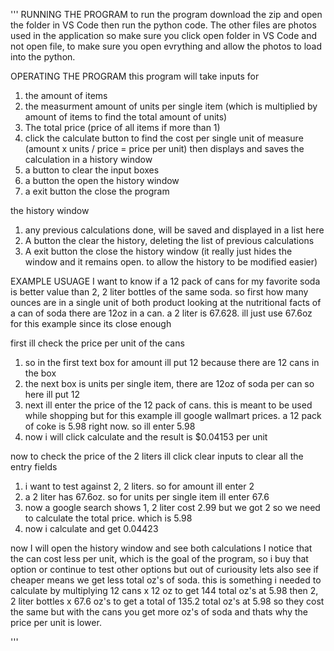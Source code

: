 '''
RUNNING THE PROGRAM
to run the program download the zip and open the folder in VS Code then run the python code. The other files are photos used in the application so make sure you click open folder in VS Code and not open file, to make sure you open evrything and allow the photos to load into the python.

OPERATING THE PROGRAM
this program will take inputs for
1. the amount of items
2. the measurment amount of units per single item (which is multiplied by amount of items to find the total amount of units)
3. The total price (price of all items if more than 1)
4. click the calculate button to find the cost per single unit of measure (amount x units / price = price per unit) then displays and saves the calculation in a history window
5. a button to clear the input boxes
6. a button the open the history window
7. a exit button the close the program

the history window
1. any previous calculations done, will be saved and displayed in a list here
2. A button the clear the history, deleting the list of previous calculations
3. A exit button the close the history window (it really just hides the window and it remains open. to allow the history to be modified easier)

EXAMPLE USUAGE
I want to know if a 12 pack of cans for my favorite soda is better value than 2, 2 liter bottles of the same soda. so first how many ounces are in a single unit of both product 
looking at the nutritional facts of a can of soda there are 12oz in a can. a 2 liter is 67.628. ill just use 67.6oz for this example since its close enough 

first ill check the price per unit of the cans 
1. so in the first text box for amount ill put 12 because there are 12 cans in the box
2. the next box is units per single item, there are 12oz of soda per can so here ill put 12
3. next ill enter the price of the 12 pack of cans. this is meant to be used while shopping but for this example ill google wallmart prices. a 12 pack of coke is 5.98 right now. so ill enter 5.98
4. now i will click calculate and the result is $0.04153 per unit

now to check the price of the 2 liters
ill click clear inputs to clear all the entry fields
1. i want to test against 2, 2 liters. so for amount ill enter 2
2. a 2 liter has 67.6oz. so for units per single item ill enter 67.6
3. now a google search shows 1, 2 liter cost 2.99 but we got 2 so we need to calculate the total price. which is 5.98
4. now i calculate and get 0.04423

now I will open the history window and see both calculations
I notice that the can cost less per unit, which is the goal of the program, so i buy that option or continue to test other options
but out of curiousity lets also see if cheaper means we get less total oz's of soda.
this is something i needed to calculate by multiplying 12 cans x 12 oz to get 144 total oz's at 5.98
then 2, 2 liter bottles x 67.6 oz's to get a total of 135.2 total oz's at 5.98
so they cost the same but with the cans you get more oz's of soda and thats why the price per unit is lower.

'''
